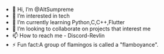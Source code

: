 - 👋 Hi, I’m @AltSumpreme
- 👀 I’m interested in tech
- 🌱 I’m currently learning Python,C,C++,Flutter
- 💞️ I’m looking to collaborate on projects that interest me
- 📫 How to reach me - Discord-Revlin
- ⚡ Fun fact:A group of flamingos is called a "flamboyance".





<!---
AltSumpreme/AltSumpreme is a ✨ special ✨ repository because its `README.md` (this file) appears on your GitHub profile.
You can click the Preview link to take a look at your changes.
--->
